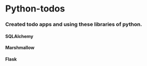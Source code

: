 # Python-todos
### Created todo apps and using these libraries of python.
#### SQLAlchemy

#### Marshmallow

#### Flask


